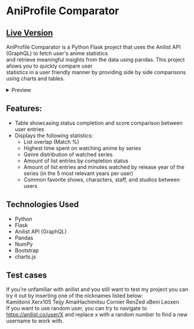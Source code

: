 # AniProfile Comparator

## [Live Version](http://aniprofile-comparator.herokuapp.com/)

AniProfile Comparator is a Python Flask project that uses the Anilist API (GraphQL) to fetch user's anime statistics  
and retrieve meaningful insights from the data using pandas. This project allows you to quickly compare user  
statistics in a user friendly manner by providing side by side comparisons using charts and tables.

<details>
  <summary>Preview</summary>
  <p>
  <img src="preview.png">
  </p>
</details>

## Features:
- Table showcasing status completion and score comparison between user entries
- Displays the following statistics:
    - List overlap (Match %)
    - Highest time spent on watching anime by series
    - Genre distribution of watched series
    - Amount of list entries by completion status
    - Amount of list entries and minutes watched by release year of the series
    (in the 5 most relevant years per user)
    - Common favorite shows, characters, staff, and studios between users

## Technologies Used
- Python
- Flask
- Anilist API (GraphQL)
- Pandas
- NumPy
- Bootstrap
- charts.js

## Test cases
If you're unfamiliar with anilist and you still want to test my project you can try it out by inserting one of the nicknames listed below:  
Kamiltonii Xerx105 Teijy AmaiHachimitsu Cornier RenZed xBeni Leoxen   
If you want to use random user, you can try to navigate to https://anilist.co/user/X
and replace x with a random number to find a new username to work with.
